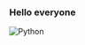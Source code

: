 ### Hello everyone
![Python](https://upload.wikimedia.org/wikipedia/commons/thumb/c/c3/Python-logo-notext.svg/800px-Python-logo-notext.svg.png)
